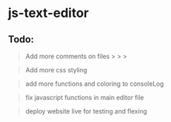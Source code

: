 # js-text-editor

## Todo:

> Add more comments on files > > >

> Add more css styling

> add more functions and coloring to consoleLog

> fix javascript functions in main editor file

> deploy website live for testing and flexing
